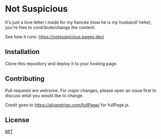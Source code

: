# Not Suspicious

It's just a love letter I made for my fiancée (now he is my husband! hehe), you're free to contribute/change the content.

See how it runs: https://notsuspicious.pages.dev/

## Installation

Clone this repository and deploy it to your hosting page.

## Contributing
Pull requests are welcome. For major changes, please open an issue first to discuss what you would like to change.

Credit goes to https://alvarotrigo.com/fullPage/ for fullPage.js.

## License
[MIT](https://choosealicense.com/licenses/mit/)
